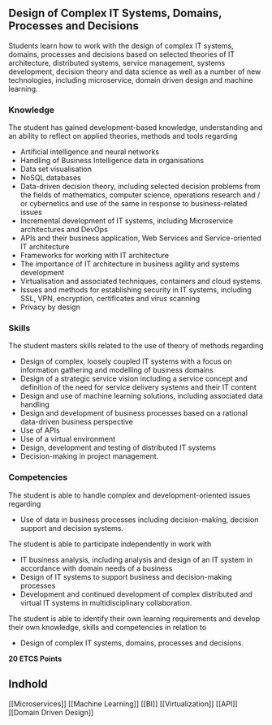 ## Design of Complex IT Systems, Domains, Processes and Decisions
Students learn how to work with the design of complex IT systems, domains, processes and decisions based on selected theories of IT architecture, distributed systems, service management, systems development, decision theory and data science as well as a number of new technologies, including microservice, domain driven design and machine learning. 

### Knowledge
The student has gained development-based knowledge, understanding and an ability to reflect on applied theories, methods and tools regarding

* Artificial intelligence and neural networks
* Handling of Business Intelligence data in organisations
* Data set visualisation
* NoSQL databases
* Data-driven decision theory, including selected decision problems from the fields of mathematics, computer science, operations research and / or cybernetics and use of the same in response to business-related issues
* Incremental development of IT systems, including Microservice architectures and DevOps
* APIs and their business application, Web Services and Service-oriented IT architecture
* Frameworks for working with IT architecture
* The importance of IT architecture in business agility and systems development
* Virtualisation and associated techniques, containers and cloud systems.
* Issues and methods for establishing security in IT systems, including SSL, VPN, encryption, certificates and virus scanning
* Privacy by design

### Skills
The student masters skills related to the use of theory of methods regarding

* Design of complex, loosely coupled IT systems with a focus on information gathering and modelling of business domains
* Design of a strategic service vision including a service concept and definition of the need for service delivery systems and their IT content
* Design and use of machine learning solutions, including associated data handling
* Design and development of business processes based on a rational data-driven business perspective
* Use of APIs
* Use of a virtual environment
* Design, development and testing of distributed IT systems
* Decision-making in project management.

### Competencies
The student is able to handle complex and development-oriented issues regarding

* Use of data in business processes including decision-making, decision support and decision systems.

The student is able to participate independently in work with

* IT business analysis, including analysis and design of an IT system in accordance with domain needs of a business
* Design of IT systems to support business and decision-making processes
* Development and continued development of complex distributed and virtual IT systems in multidisciplinary collaboration.

The student is able to identify their own learning requirements and develop their own knowledge, skills and competencies in relation to

* Design of complex IT systems, domains, processes and decisions.

**20 ETCS Points**

## Indhold
[[Microservices]]
[[Machine Learning]]
[[BI]]
[[Virtualization]]
[[API]]
[[Domain Driven Design]]